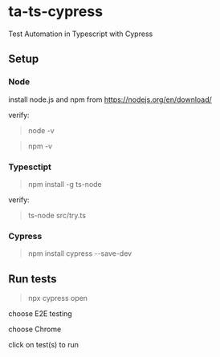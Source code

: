 # ta-ts-cypress
Test Automation in Typescript with Cypress


## Setup

### Node
install node.js and npm from https://nodejs.org/en/download/ 

verify:

> node -v

> npm -v

### Typesctipt
> npm install -g ts-node

verify:
> ts-node src/try.ts

### Cypress
> npm install cypress --save-dev    


## Run tests
> npx cypress open
    
choose E2E testing

choose Chrome

click on test(s) to run